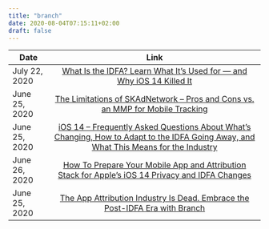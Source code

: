```yaml
---
title: "branch"
date: 2020-08-04T07:15:11+02:00
draft: false
---
```



| Date        | Link           |
| ------------- |:-------------:|
| July 22, 2020|[What Is the IDFA? Learn What It’s Used for — and Why iOS 14 Killed It](https://blog.branch.io/what-is-the-idfa-learn-what-its-used-for-and-why-ios-14-killed-it/) |
| June 25, 2020|[The Limitations of SKAdNetwork – Pros and Cons vs. an MMP for Mobile Tracking](https://blog.branch.io/the-limitations-of-skadnetwork-pros-and-cons-vs-an-mmp-for-mobile-tracking/) |
| June 25, 2020|[iOS 14 – Frequently Asked Questions About What’s Changing, How to Adapt to the IDFA Going Away, and What This Means for the Industry](https://blog.branch.io/ios-14-frequently-asked-questions-about-whats-changing-how-to-adapt-to-the-idfa-going-away-and-what-this-means-for-the-industry/) |
| June 26, 2020|[How To Prepare Your Mobile App and Attribution Stack for Apple’s iOS 14 Privacy and IDFA Changes](https://blog.branch.io/how-to-prepare-your-mobile-app-and-attribution-stack-for-apples-ios-14-privacy-and-idfa-changes/) |
| June 25, 2020|[The App Attribution Industry Is Dead. Embrace the Post-IDFA Era with Branch](https://blog.branch.io/the-app-attribution-industry-is-dead-embrace-the-post-idfa-era-with-branch/) |